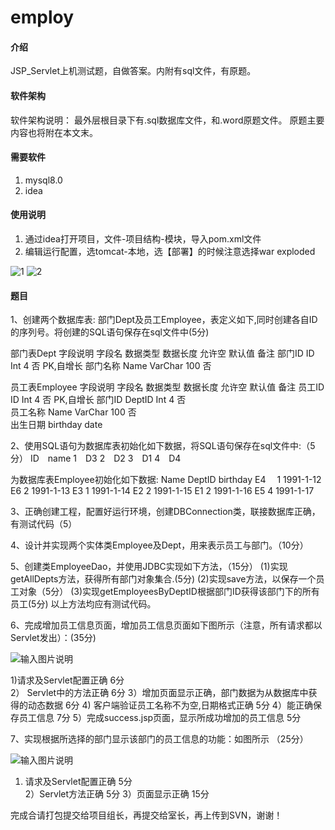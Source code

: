 # employ

#### 介绍
JSP_Servlet上机测试题，自做答案。内附有sql文件，有原题。

#### 软件架构
软件架构说明：
最外层根目录下有.sql数据库文件，和.word原题文件。
原题主要内容也将附在本文末。

#### 需要软件

1. mysql8.0
2. idea


#### 使用说明

1. 通过idea打开项目，文件-项目结构-模块，导入pom.xml文件
2. 编辑运行配置，选tomcat-本地，选【部署】的时候注意选择war exploded

![1](https://foruda.gitee.com/images/1671728219281432256/ae0711d6_10574276.png "屏幕截图")
![2](https://foruda.gitee.com/images/1671728238969339806/ad6098bc_10574276.png "屏幕截图")

#### 题目

1、创建两个数据库表: 部门Dept及员工Employee，表定义如下,同时创建各自ID的序列号。将创建的SQL语句保存在sql文件中(5分)

部门表Dept
字段说明	字段名	数据类型	数据长度	允许空	默认值	备注
部门ID	ID	Int	4	否		PK,自增长
部门名称	Name	VarChar	100	否		

员工表Employee
字段说明	字段名	数据类型	数据长度	允许空	默认值	备注
员工ID	ID	Int	4	否		PK,自增长
部门ID	DeptID	Int	4	否		
员工名称	Name	VarChar	100	否		
出生日期	birthday	date				


2、使用SQL语句为数据库表初始化如下数据，将SQL语句保存在sql文件中:（5分）
ID　name
1　D3
2　D2
3　D1
4　D4

为数据库表Employee初始化如下数据:
Name  DeptID   birthday
E4　   1        1991-1-12 
E6     2        1991-1-13 
E3     1        1991-1-14 
E2     2        1991-1-15 
E1     2        1991-1-16 
E5     4        1991-1-17 

3、正确创建工程，配置好运行环境，创建DBConnection类，联接数据库正确，有测试代码（5）    

4、设计并实现两个实体类Employee及Dept，用来表示员工与部门。（10分） 

5、创建类EmployeeDao，并使用JDBC实现如下方法，（15分）
	(1)实现getAllDepts方法，获得所有部门对象集合.(5分)
	(2)实现save方法，以保存一个员工对象（5分）
(3)实现getEmployeesByDeptID根据部门ID获得该部门下的所有员工(5分)
以上方法均应有测试代码。

	
6、完成增加员工信息页面，增加员工信息页面如下图所示（注意，所有请求都以Servlet发出）：(35分)

![输入图片说明](https://foruda.gitee.com/images/1671728313745039675/0791f54a_10574276.png "屏幕截图")

1)请求及Servlet配置正确       6分      
2） Servlet中的方法正确          6分
3）增加页面显示正确，部门数据为从数据库中获得的动态数据  6分
4) 客户端验证员工名称不为空,日期格式正确                 5分
4）能正确保存员工信息                                    7分
5）完成success.jsp页面，显示所成功增加的员工信息        5分
	
7、实现根据所选择的部门显示该部门的员工信息的功能：如图所示  （25分）

![输入图片说明](https://foruda.gitee.com/images/1671728327961500058/7bcda925_10574276.png "屏幕截图")

1) 请求及Servlet配置正确      5分      
2）Servlet方法正确             5分
3）页面显示正确                15分

完成合请打包提交给项目组长，再提交给室长，再上传到SVN，谢谢！

 
